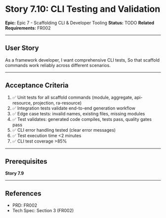 # Story 7.10: CLI Testing and Validation

**Epic:** Epic 7 - Scaffolding CLI & Developer Tooling
**Status:** TODO
**Related Requirements:** FR002

---

## User Story

As a framework developer,
I want comprehensive CLI tests,
So that scaffold commands work reliably across different scenarios.

---

## Acceptance Criteria

1. ✅ Unit tests for all scaffold commands (module, aggregate, api-resource, projection, ra-resource)
2. ✅ Integration tests validate end-to-end generation workflow
3. ✅ Edge case tests: invalid names, existing files, missing modules
4. ✅ Test validates: generated code compiles, tests pass, quality gates pass
5. ✅ CLI error handling tested (clear error messages)
6. ✅ Test execution time <2 minutes
7. ✅ CLI test coverage >85%

---

## Prerequisites

**Story 7.9**

---

## References

- PRD: FR002
- Tech Spec: Section 3 (FR002)
